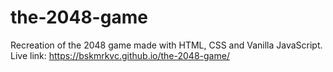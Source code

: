 # the-2048-game
Recreation of the 2048 game made with HTML, CSS and Vanilla JavaScript.<br>
Live link: https://bskmrkvc.github.io/the-2048-game/
